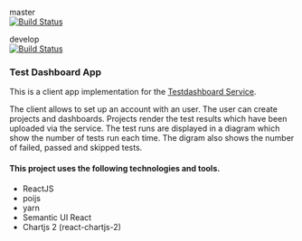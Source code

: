 master<br>
[![Build Status](https://travis-ci.org/abedurftig/tdb-app.svg?branch=master)](https://travis-ci.org/abedurftig/tdb-service)

develop<br>
[![Build Status](https://travis-ci.org/abedurftig/tdb-app.svg?branch=develop)](https://travis-ci.org/abedurftig/tdb-service)

### Test Dashboard App

This is a client app implementation for the [Testdashboard Service](https://github.com/abedurftig/tdb-service).

The client allows to set up an account with an user. The user can create projects and dashboards. Projects render the test results which have been uploaded via the service. The test runs are displayed in a diagram which show the number of tests run each time. The digram also shows the number of failed, passed and skipped tests.

#### This project uses the following technologies and tools.

- ReactJS
- poijs
- yarn
- Semantic UI React
- Chartjs 2 (react-chartjs-2)

